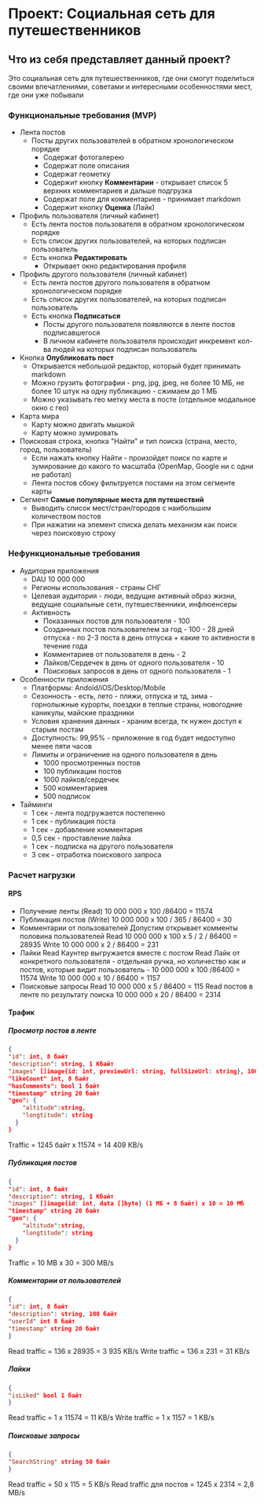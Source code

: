 # Проект: Социальная сеть для путешественников
## Что из себя представляет данный проект?
Это социальная сеть для путешественников, где они смогут поделиться своими впечатлениями, советами и интересными особенностями мест, где они уже побывали
### Функциональные требования (MVP)
- Лента постов
  - Посты других пользователей в обратном хронологическом порядке
    - Содержат фотогалерею
    - Содержат поле описания
    - Содержат геометку
    - Содержит кнопку **Комментарии** - открывает список 5 верхних комментариев и дальше подгрузка
    - Содержат поле для комментариев - принимает markdown
    - Содержит кнопку **Оценка** (Лайк)
- Профиль пользователя (личный кабинет)
  - Есть лента постов пользователя в обратном хронологическом порядке
  - Есть список других пользователей, на которых подписан пользователь
  - Есть кнопка **Редактировать**
    - Открывает окно редактирования профиля
- Профиль другого пользователя (личный кабинет)
  - Есть лента постов другого пользователя в обратном хронологическом порядке
  - Есть список других пользователей, на которых подписан пользователь
  - Есть кнопка **Подписаться**
    - Посты другого пользователя появляются в ленте постов подписавшегося
    - В личном кабинете пользователя происходит инкремент кол-ва людей на которых подписан пользователь
- Кнопка **Опубликовать пост**
  - Открывается небольшой редактор, который будет принимать markdown
  - Можно грузить фотографии - png, jpg, jpeg, не более 10 МБ, не более 10 штук на одну публикацию - сжимаем до 1 МБ
  - Можно указывать гео метку места в посте (отдельное модальное окно с гео)
- Карта мира
  - Карту можно двигать мышкой
  - Карту можно зумировать
- Поисковая строка, кнопка "Найти" и тип поиска (страна, место, город, пользователь)
  - Если нажать кнопку Найти - произойдет поиск по карте и зумирование до какого то масштаба (OpenMap, Google ни с одни не работал)
  - Лента постов сбоку фильтруется постами на этом сегменте карты
- Сегмент **Самые популярные места для путешествий**
  - Выводить список мест/стран/городов с наибольшим количеством постов
  - При нажатии на элемент списка делать механизм как поиск через поисковую строку

### Нефункциональные требования
- Аудитория приложения
  - DAU 10 000 000
  - Регионы использования - страны СНГ
  - Целевая аудитория - люди, ведущие активный образ жизни, ведущие социальные сети, путешественники, инфлюенсеры
  - Активность
    - Показанных постов для пользователя - 100
    - Созданных постов пользователем за год - 100 - 28 дней отпуска - по 2-3 поста в день отпуска + какие то активности в течение года
    - Комментариев от пользователя в день - 2
    - Лайков/Сердечек в день от одного пользователя - 10
    - Поисковых запросов в день от одного пользователя - 1
- Особенности приложения
  - Платформы: Andoid/iOS/Desktop/Mobile
  - Сезонность - есть, лето - пляжи, отпуска и тд, зима - горнолыжные курорты, поездки в теплые страны, новогодние каникулы, майские праздники
  - Условия хранения данных - храним всегда, тк нужен доступ к старым постам
  - Доступность: 99,95% - приложение в год будет недоступно менее пяти часов
  - Лимиты и ограничение на одного пользователя в день
    - 1000 просмотренных постов
    - 100 публикации постов
    - 1000 лайков/сердечек
    - 500 комментариев
    - 500 подписок
- Тайминги
  - 1 сек - лента подгружается постепенно
  - 1 сек - публикация поста
  - 1 сек - добавление комментария
  - 0,5 сек - проставление лайка
  - 1 сек - подписка на другого пользователя
  - 3 сек - отработка поискового запроса
### Расчет нагрузки
#### RPS
- Получение ленты (Read)
  10 000 000 х 100 /86400 = 11574
- Публикация постов (Write)
  10 000 000 x 100 / 365 / 86400 = 30
- Комментарии от пользователей
  Допустим открывает комменты половина пользователей
  Read 10 000 000 х 100 х 5 / 2 / 86400 = 28935
  Write 10 000 000 х 2 / 86400 = 231
- Лайки
  Read Каунтер выгружается вместе с постом
  Read Лайк от конкретного пользователя - отдельная ручка, но количество как и постов, которые видит пользователь - 10 000 000 х 100 /86400 = 11574
  Write 10 000 000 х 10 / 86400 = 1157
- Поисковые запросы
  Read 10 000 000 х 5 / 86400 = 115
  Read постов в ленте по результату поиска 10 000 000 х 20 / 86400 = 2314
#### Трафик
##### Просмотр постов в ленте
``` json
{
"id": int, 8 байт
"description": string, 1 Кбайт
"images" []image{id: int, previewUrl: string, fullSizeUrl: string}, 100 байт URL - 8 + 100 + 100 = 208 байт
"likeCount" int, 8 байт
"hasComments": bool 1 байт
"timestamp" string 20 байт
"geo": {
    "altitude":string,
    "longtitude": string
  }
}
```
Traffic = 1245 байт x 11574 = 14 409 КB/s
##### Публикация постов
``` json
{
"id": int, 8 байт
"description": string, 1 Кбайт
"images" []image{id: int, data []byte} (1 МБ + 8 байт) х 10 = 10 Мб
"timestamp" string 20 байт
"geo": {
    "altitude":string,
    "longtitude": string
  }
}
```
Traffic = 10 MB x 30 = 300 MB/s
##### Комментарии от пользователей
``` json
{
"id": int, 8 байт
"description": string, 100 байт
"userId" int 8 байт
"timestamp" string 20 байт
}
```
Read traffic = 136 x 28935 = 3 935 KB/s
Write traffic = 136 x 231 = 31 KB/s
##### Лайки
``` json
{
"isLiked" bool 1 байт
}
```
Read traffic = 1 x 11574 = 11 KB/s
Write traffic = 1 x 1157 = 1 KB/s
##### Поисковые запросы
``` json
{
"SearchString" string 50 байт
}
```
Read traffic = 50 x 115 = 5 KB/s
Read traffic для постов = 1245 х 2314 = 2,8 MB/s
